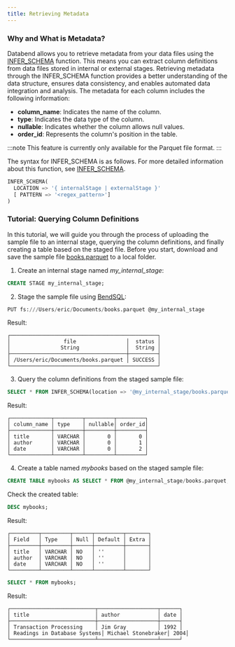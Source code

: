 ```yaml
---
title: Retrieving Metadata
---
```


### Why and What is Metadata?

Databend allows you to retrieve metadata from your data files using the [INFER_SCHEMA](/sql/sql-functions/table-functions/infer-schema) function. This means you can extract column definitions from data files stored in internal or external stages. Retrieving metadata through the INFER_SCHEMA function provides a better understanding of the data structure, ensures data consistency, and enables automated data integration and analysis. The metadata for each column includes the following information:

- **column_name**: Indicates the name of the column.
- **type**: Indicates the data type of the column.
- **nullable**: Indicates whether the column allows null values.
- **order_id**: Represents the column's position in the table.

:::note
This feature is currently only available for the Parquet file format.
:::

The syntax for INFER_SCHEMA is as follows. For more detailed information about this function, see [INFER_SCHEMA](/sql/sql-functions/table-functions/infer-schema).

```sql
INFER_SCHEMA(
  LOCATION => '{ internalStage | externalStage }'
  [ PATTERN => '<regex_pattern>']
)
```

### Tutorial: Querying Column Definitions

In this tutorial, we will guide you through the process of uploading the sample file to an internal stage, querying the column definitions, and finally creating a table based on the staged file. Before you start, download and save the sample file [books.parquet](https://datafuse-1253727613.cos.ap-hongkong.myqcloud.com/data/books.parquet) to a local folder.

1. Create an internal stage named *my_internal_stage*:

```sql
CREATE STAGE my_internal_stage;
```

2. Stage the sample file using [BendSQL](../../13-sql-clients/01-bendsql.md):

```sql
PUT fs:///Users/eric/Documents/books.parquet @my_internal_stage
```

Result:
```
┌───────────────────────────────────────────────┐
│                 file                │  status │
│                String               │  String │
├─────────────────────────────────────┼─────────┤
│ /Users/eric/Documents/books.parquet │ SUCCESS │
└───────────────────────────────────────────────┘
```

3. Query the column definitions from the staged sample file:

```sql
SELECT * FROM INFER_SCHEMA(location => '@my_internal_stage/books.parquet');
```

Result:
```
┌─────────────┬─────────┬─────────┬─────────┐
│ column_name │ type    │ nullable│ order_id│
├─────────────┼─────────┼─────────┼─────────┤
│ title       │ VARCHAR │       0 │       0 │
│ author      │ VARCHAR │       0 │       1 │
│ date        │ VARCHAR │       0 │       2 │
└─────────────┴─────────┴─────────┴─────────┘
```

4. Create a table named *mybooks* based on the staged sample file:

```sql
CREATE TABLE mybooks AS SELECT * FROM @my_internal_stage/books.parquet;
```

Check the created table:

```sql
DESC mybooks;
```

Result:
```
┌─────────┬─────────┬──────┬─────────┬───────┐
│ Field   │ Type    │ Null │ Default │ Extra │
├─────────┼─────────┼──────┼─────────┼───────┤
│ title   │ VARCHAR │ NO   │ ''      │       │
│ author  │ VARCHAR │ NO   │ ''      │       │
│ date    │ VARCHAR │ NO   │ ''      │       │
└─────────┴─────────┴──────┴─────────┴───────┘
```

```sql
SELECT * FROM mybooks;
```

Result:
```
┌───────────────────────────┬───────────────────┬──────┐
│ title                     │ author            │ date │
├───────────────────────────┼───────────────────┼──────┤
│ Transaction Processing    │ Jim Gray          │ 1992 │
│ Readings in Database Systems│ Michael Stonebraker│ 2004│
└───────────────────────────┴───────────────────┴──────┘
```